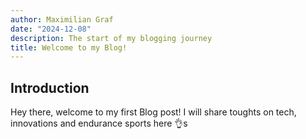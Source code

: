 ```yaml
---
author: Maximilian Graf
date: "2024-12-08"
description: The start of my blogging journey
title: Welcome to my Blog!
---
```


## Introduction

Hey there, welcome to my first Blog post! I will share toughts on tech, innovations and endurance sports here 👌s